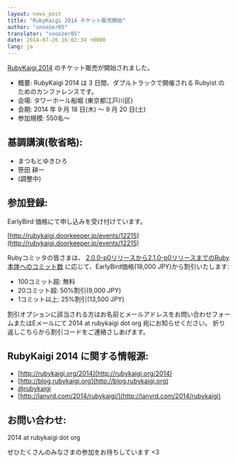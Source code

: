 ```yaml
---
layout: news_post
title: "RubyKaigi 2014 チケット販売開始"
author: "snoozer05"
translator: "snoozer05"
date: 2014-07-26 16:02:34 +0000
lang: ja
---
```


[RubyKaigi 2014](http://rubykaigi.org/2014) のチケット販売が開始されました。

* 概要: RubyKaigi 2014 は 3 日間、ダブルトラックで開催される Rubyist のためのカンファレンスです。
* 会場: タワーホール船堀 (東京都江戸川区)
* 会期: 2014 年 9 月 18 日(木) ～ 9 月 20 日(土)
* 参加規模: 550名〜

## 基調講演(敬省略):

* まつもとゆきひろ
* 笹田 耕一
* (調整中)

## 参加登録:

EarlyBird 価格にて申し込みを受け付けています。

[http://rubykaigi.doorkeeper.jp/events/12215](http://rubykaigi.doorkeeper.jp/events/12215)

Rubyコミッタの皆さまは、
[2.0.0-p0リリースから2.1.0-p0リリースまでのRuby本体へのコミット数](https://gist.github.com/snoozer05/ca9860c57683e4221d10)
に応じて、EarlyBird価格(18,000 JPY)から割引いたします:

* 100コミット超: 無料
* 20コミット超: 50%割引(9,000 JPY)
* 1コミット以上: 25%割引(13,500 JPY)

割引オプションに該当される方はお名前とメールアドレスをお問い合わせフォームまたはEメールにて
2014 at rubykaigi dot org 宛にお知らせください。
折り返しこちらから割引コードをご連絡さしあげます。

## RubyKaigi 2014 に関する情報源:

* [http://rubykaigi.org/2014](http://rubykaigi.org/2014)
* [http://blog.rubykaigi.org](http://blog.rubykaigi.org)
* [@rubykaigi](https://twitter.com/rubykaigi)
* [http://lanyrd.com/2014/rubykaigi/](http://lanyrd.com/2014/rubykaigi)

## お問い合わせ:

2014 at rubykaigi dot org

ぜひたくさんのみなさまの参加をお待ちしています <3
